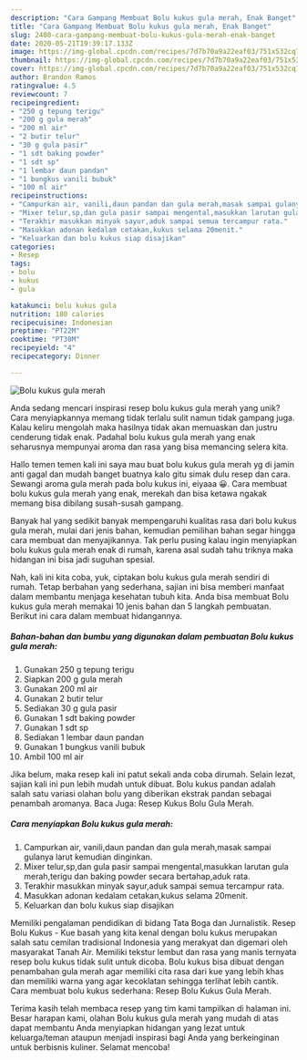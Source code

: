 ```yaml
---
description: "Cara Gampang Membuat Bolu kukus gula merah, Enak Banget"
title: "Cara Gampang Membuat Bolu kukus gula merah, Enak Banget"
slug: 2400-cara-gampang-membuat-bolu-kukus-gula-merah-enak-banget
date: 2020-05-21T19:39:17.133Z
image: https://img-global.cpcdn.com/recipes/7d7b70a9a22eaf03/751x532cq70/bolu-kukus-gula-merah-foto-resep-utama.jpg
thumbnail: https://img-global.cpcdn.com/recipes/7d7b70a9a22eaf03/751x532cq70/bolu-kukus-gula-merah-foto-resep-utama.jpg
cover: https://img-global.cpcdn.com/recipes/7d7b70a9a22eaf03/751x532cq70/bolu-kukus-gula-merah-foto-resep-utama.jpg
author: Brandon Ramos
ratingvalue: 4.5
reviewcount: 7
recipeingredient:
- "250 g tepung terigu"
- "200 g gula merah"
- "200 ml air"
- "2 butir telur"
- "30 g gula pasir"
- "1 sdt baking powder"
- "1 sdt sp"
- "1 lembar daun pandan"
- "1 bungkus vanili bubuk"
- "100 ml air"
recipeinstructions:
- "Campurkan air, vanili,daun pandan dan gula merah,masak sampai gulanya larut kemudian dinginkan."
- "Mixer telur,sp,dan gula pasir sampai mengental,masukkan larutan gula merah,terigu dan baking powder secara bertahap,aduk rata."
- "Terakhir masukkan minyak sayur,aduk sampai semua tercampur rata."
- "Masukkan adonan kedalam cetakan,kukus selama 20menit."
- "Keluarkan dan bolu kukus siap disajikan"
categories:
- Resep
tags:
- bolu
- kukus
- gula

katakunci: bolu kukus gula 
nutrition: 180 calories
recipecuisine: Indonesian
preptime: "PT22M"
cooktime: "PT30M"
recipeyield: "4"
recipecategory: Dinner

---
```



![Bolu kukus gula merah](https://img-global.cpcdn.com/recipes/7d7b70a9a22eaf03/751x532cq70/bolu-kukus-gula-merah-foto-resep-utama.jpg)

Anda sedang mencari inspirasi resep bolu kukus gula merah yang unik? Cara menyiapkannya memang tidak terlalu sulit namun tidak gampang juga. Kalau keliru mengolah maka hasilnya tidak akan memuaskan dan justru cenderung tidak enak. Padahal bolu kukus gula merah yang enak seharusnya mempunyai aroma dan rasa yang bisa memancing selera kita.

Hallo temen temen kali ini saya mau buat bolu kukus gula merah yg di jamin anti gagal dan mudah banget buatnya kalo gitu simak dulu resep dan cara. Sewangi aroma gula merah pada bolu kukus ini, eiyaaa 😀. Cara membuat bolu kukus gula merah yang enak, merekah dan bisa ketawa ngakak memang bisa dibilang susah-susah gampang.

Banyak hal yang sedikit banyak mempengaruhi kualitas rasa dari bolu kukus gula merah, mulai dari jenis bahan, kemudian pemilihan bahan segar hingga cara membuat dan menyajikannya. Tak perlu pusing kalau ingin menyiapkan bolu kukus gula merah enak di rumah, karena asal sudah tahu triknya maka hidangan ini bisa jadi suguhan spesial.


Nah, kali ini kita coba, yuk, ciptakan bolu kukus gula merah sendiri di rumah. Tetap berbahan yang sederhana, sajian ini bisa memberi manfaat dalam membantu menjaga kesehatan tubuh kita. Anda bisa membuat Bolu kukus gula merah memakai 10 jenis bahan dan 5 langkah pembuatan. Berikut ini cara dalam membuat hidangannya.

<!--inarticleads1-->

##### Bahan-bahan dan bumbu yang digunakan dalam pembuatan Bolu kukus gula merah:

1. Gunakan 250 g tepung terigu
1. Siapkan 200 g gula merah
1. Gunakan 200 ml air
1. Gunakan 2 butir telur
1. Sediakan 30 g gula pasir
1. Gunakan 1 sdt baking powder
1. Gunakan 1 sdt sp
1. Sediakan 1 lembar daun pandan
1. Gunakan 1 bungkus vanili bubuk
1. Ambil 100 ml air


Jika belum, maka resep kali ini patut sekali anda coba dirumah. Selain lezat, sajian kali ini pun lebih mudah untuk dibuat. Bolu kukus pandan adalah salah satu variasi olahan bolu yang diberikan ekstrak pandan sebagai penambah aromanya. Baca Juga: Resep Kukus Bolu Gula Merah. 

<!--inarticleads2-->

##### Cara menyiapkan Bolu kukus gula merah:

1. Campurkan air, vanili,daun pandan dan gula merah,masak sampai gulanya larut kemudian dinginkan.
1. Mixer telur,sp,dan gula pasir sampai mengental,masukkan larutan gula merah,terigu dan baking powder secara bertahap,aduk rata.
1. Terakhir masukkan minyak sayur,aduk sampai semua tercampur rata.
1. Masukkan adonan kedalam cetakan,kukus selama 20menit.
1. Keluarkan dan bolu kukus siap disajikan


Memiliki pengalaman pendidikan di bidang Tata Boga dan Jurnalistik. Resep Bolu Kukus - Kue basah yang kita kenal dengan bolu kukus merupakan salah satu cemilan tradisional Indonesia yang merakyat dan digemari oleh masyarakat Tanah Air. Memiliki tekstur lembut dan rasa yang manis ternyata resep bolu kukus tidak sulit untuk dicoba. Bolu kukus bisa dibuat dengan penambahan gula merah agar memiliki cita rasa dari kue yang lebih khas dan memiliki warna yang agar kecoklatan sehingga terlihat lebih cantik. Cara membuat bolu kukus sederhana: Resep Bolu Kukus Gula Merah. 

Terima kasih telah membaca resep yang tim kami tampilkan di halaman ini. Besar harapan kami, olahan Bolu kukus gula merah yang mudah di atas dapat membantu Anda menyiapkan hidangan yang lezat untuk keluarga/teman ataupun menjadi inspirasi bagi Anda yang berkeinginan untuk berbisnis kuliner. Selamat mencoba!
